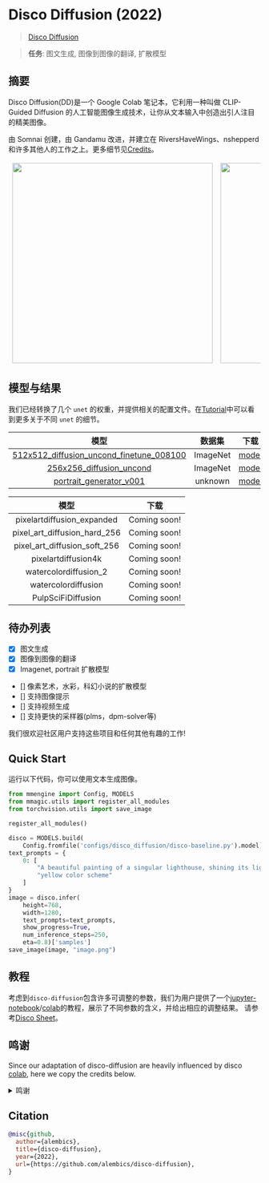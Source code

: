 # Disco Diffusion (2022)

> [Disco Diffusion](https://github.com/alembics/disco-diffusion)

> **任务**: 图文生成, 图像到图像的翻译, 扩散模型

<!-- [ALGORITHM] -->

## 摘要

<!-- [ABSTRACT] -->

Disco Diffusion(DD)是一个 Google Colab 笔记本，它利用一种叫做 CLIP-Guided Diffusion 的人工智能图像生成技术，让你从文本输入中创造出引人注目的精美图像。

由 Somnai 创建，由 Gandamu 改进，并建立在 RiversHaveWings、nshepperd 和许多其他人的工作之上。更多细节见[Credits](#credits)。

<!-- [IMAGE] -->

<table align="center">
<thead>
  <tr>
    <td>
<div align="center">

<img src="https://user-images.githubusercontent.com/22982797/204526957-ac30547e-5a44-417a-aaa2-6b357b4a139c.png" width="400"/>
</div></td>
    <td>
<div align="center">

<img src="https://user-images.githubusercontent.com/22982797/215749979-1ea973c4-3e76-4204-9fa0-b0adf3e942b6.png" width="400"/>
</div></td>
    <td>
<div align="center">

<img src="https://user-images.githubusercontent.com/22982797/215757871-d38e1b78-fee0-4351-be61-5b1e782d1e6e.png" width="400"/>
</div></td>
  </tr>
</thead>
</table>

## 模型与结果

我们已经转换了几个 `unet` 的权重，并提供相关的配置文件。在[Tutorial](#tutorials)中可以看到更多关于不同 `unet` 的细节。

|                                               模型                                               |  数据集  |                                               下载                                               |
| :----------------------------------------------------------------------------------------------: | :------: | :----------------------------------------------------------------------------------------------: |
| [512x512_diffusion_uncond_finetune_008100](./disco-diffusion_adm-u-finetuned_imagenet-512x512.py) | ImageNet | [model](https://download.openmmlab.com/mmediting/synthesizers/disco/adm-u_finetuned_imagenet-512x512-ab471d70.pth) |
|        [256x256_diffusion_uncond](./disco-diffusion_adm-u-finetuned_imagenet-256x256.py)         | ImageNet |                                           [model](<>)                                            |
|             [portrait_generator_v001](./disco-diffusion_portrait-generator-v001.py)              | unknown  | [model](https://download.openmmlab.com/mmediting/synthesizers/disco/adm-u-cvt-rgb_portrait-v001-f4a3f3bc.pth) |

<!-- SKIP THIS TABLE -->

|             模型             |     下载     |
| :--------------------------: | :----------: |
|  pixelartdiffusion_expanded  | Coming soon! |
| pixel_art_diffusion_hard_256 | Coming soon! |
| pixel_art_diffusion_soft_256 | Coming soon! |
|     pixelartdiffusion4k      | Coming soon! |
|    watercolordiffusion_2     | Coming soon! |
|     watercolordiffusion      | Coming soon! |
|      PulpSciFiDiffusion      | Coming soon! |

## 待办列表

- [x] 图文生成
- [x] 图像到图像的翻译
- [x] Imagenet, portrait 扩散模型
- \[\] 像素艺术，水彩，科幻小说的扩散模型
- \[\] 支持图像提示
- \[\] 支持视频生成
- \[\] 支持更快的采样器(plms，dpm-solver等)

我们很欢迎社区用户支持这些项目和任何其他有趣的工作!

## Quick Start

运行以下代码，你可以使用文本生成图像。

```python
from mmengine import Config, MODELS
from mmagic.utils import register_all_modules
from torchvision.utils import save_image

register_all_modules()

disco = MODELS.build(
    Config.fromfile('configs/disco_diffusion/disco-baseline.py').model).sdaa().eval()
text_prompts = {
    0: [
        "A beautiful painting of a singular lighthouse, shining its light across a tumultuous sea of blood by greg rutkowski and thomas kinkade, Trending on artstation.",
        "yellow color scheme"
    ]
}
image = disco.infer(
    height=768,
    width=1280,
    text_prompts=text_prompts,
    show_progress=True,
    num_inference_steps=250,
    eta=0.8)['samples']
save_image(image, "image.png")

```

## 教程

考虑到`disco-diffusion`包含许多可调整的参数，我们为用户提供了一个[jupyter-notebook](./tutorials.ipynb)/[colab](https://githubtocolab.com/open-mmlab/mmagic/blob/main/configs/disco_diffusion/tutorials.ipynb)的教程，展示了不同参数的含义，并给出相应的调整结果。
请参考[Disco Sheet](https://docs.google.com/document/d/1l8s7uS2dGqjztYSjPpzlmXLjl5PM3IGkRWI3IiCuK7g/edit)。

## 鸣谢

Since our adaptation of disco-diffusion are heavily influenced by disco [colab](https://colab.research.google.com/github/alembics/disco-diffusion/blob/main/Disco_Diffusion.ipynb#scrollTo=License), here we copy the credits below.

<details>
<summary>鸣谢</summary>
Original notebook by Katherine Crowson (https://github.com/crowsonkb, https://twitter.com/RiversHaveWings). It uses either OpenAI's 256x256 unconditional ImageNet or Katherine Crowson's fine-tuned 512x512 diffusion model (https://github.com/openai/guided-diffusion), together with CLIP (https://github.com/openai/CLIP) to connect text prompts with images.

Modified by Daniel Russell (https://github.com/russelldc, https://twitter.com/danielrussruss) to include (hopefully) optimal params for quick generations in 15-100 timesteps rather than 1000, as well as more robust augmentations.

Further improvements from Dango233 and nshepperd helped improve the quality of diffusion in general, and especially so for shorter runs like this notebook aims to achieve.

Vark added code to load in multiple Clip models at once, which all prompts are evaluated against, which may greatly improve accuracy.

The latest zoom, pan, rotation, and keyframes features were taken from Chigozie Nri's VQGAN Zoom Notebook (https://github.com/chigozienri, https://twitter.com/chigozienri)

Advanced DangoCutn Cutout method is also from Dango223.

\--

Disco:

Somnai (https://twitter.com/Somnai_dreams) added Diffusion Animation techniques, QoL improvements and various implementations of tech and techniques, mostly listed in the changelog below.

3D animation implementation added by Adam Letts (https://twitter.com/gandamu_ml) in collaboration with Somnai. Creation of disco.py and ongoing maintenance.

Turbo feature by Chris Allen (https://twitter.com/zippy731)

Improvements to ability to run on local systems, Windows support, and dependency installation by HostsServer (https://twitter.com/HostsServer)

VR Mode by Tom Mason (https://twitter.com/nin_artificial)

Horizontal and Vertical symmetry functionality by nshepperd. Symmetry transformation_steps by huemin (https://twitter.com/huemin_art). Symmetry integration into Disco Diffusion by Dmitrii Tochilkin (https://twitter.com/cut_pow).

Warp and custom model support by Alex Spirin (https://twitter.com/devdef).

Pixel Art Diffusion, Watercolor Diffusion, and Pulp SciFi Diffusion models from KaliYuga (https://twitter.com/KaliYuga_ai). Follow KaliYuga's Twitter for the latest models and for notebooks with specialized settings.

Integration of OpenCLIP models and initiation of integration of KaliYuga models by Palmweaver / Chris Scalf (https://twitter.com/ChrisScalf11)

Integrated portrait_generator_v001 from Felipe3DArtist (https://twitter.com/Felipe3DArtist)

</details>

## Citation

```bibtex
@misc{github,
  author={alembics},
  title={disco-diffusion},
  year={2022},
  url={https://github.com/alembics/disco-diffusion},
}
```

